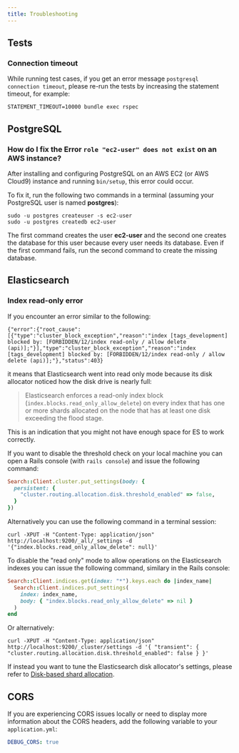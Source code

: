 ```yaml
---
title: Troubleshooting
---
```


## Tests

### Connection timeout

While running test cases, if you get an error message
`postgresql connection timeout`, please re-run the tests by increasing the
statement timeout, for example:

```shell
STATEMENT_TIMEOUT=10000 bundle exec rspec
```

## PostgreSQL

### How do I fix the Error `role "ec2-user" does not exist` on an AWS instance?

After installing and configuring PostgreSQL on an AWS EC2 (or AWS Cloud9)
instance and running `bin/setup`, this error could occur.

To fix it, run the following two commands in a terminal (assuming your
PostgreSQL user is named **postgres**):

```
sudo -u postgres createuser -s ec2-user
sudo -u postgres createdb ec2-user
```

The first command creates the user **ec2-user** and the second one creates the
database for this user because every user needs its database. Even if the first
command fails, run the second command to create the missing database.

## Elasticsearch

### Index read-only error

If you encounter an error similar to the following:

```shell
{"error":{"root_cause":[{"type":"cluster_block_exception","reason":"index [tags_development] blocked by: [FORBIDDEN/12/index read-only / allow delete (api)];"}],"type":"cluster_block_exception","reason":"index [tags_development] blocked by: [FORBIDDEN/12/index read-only / allow delete (api)];"},"status":403}
```

it means that Elasticsearch went into read only mode because its disk allocator
noticed how the disk drive is nearly full:

> Elasticsearch enforces a read-only index block
> (`index.blocks.read_only_allow_delete`) on every index that has one or more
> shards allocated on the node that has at least one disk exceeding the flood
> stage.

This is an indication that you might not have enough space for ES to work
correctly.

If you want to disable the threshold check on your local machine you can open a
Rails console (with `rails console`) and issue the following command:

```ruby
Search::Client.cluster.put_settings(body: {
  persistent: {
    "cluster.routing.allocation.disk.threshold_enabled" => false,
  }
})
```

Alternatively you can use the following command in a terminal session:

```shell
curl -XPUT -H "Content-Type: application/json" http://localhost:9200/_all/_settings -d '{"index.blocks.read_only_allow_delete": null}'
```

To disable the "read only" mode to allow operations on the Elasticsearch indexes
you can issue the following command, similary in the Rails console:

```ruby
Search::Client.indices.get(index: "*").keys.each do |index_name|
  Search::Client.indices.put_settings(
    index: index_name,
    body: { "index.blocks.read_only_allow_delete" => nil }
  )
end
```

Or alternatively:

```shell
curl -XPUT -H "Content-Type: application/json" http://localhost:9200/_cluster/settings -d '{ "transient": { "cluster.routing.allocation.disk.threshold_enabled": false } }'
```

If instead you want to tune the Elasticsearch disk allocator's settings, please
refer to
[Disk-based shard allocation](https://www.elastic.co/guide/en/elasticsearch/reference/current/disk-allocator.html#disk-allocator).

## CORS

If you are experiencing CORS issues locally or need to display more information
about the CORS headers, add the following variable to your `application.yml`:

```yml
DEBUG_CORS: true
```
